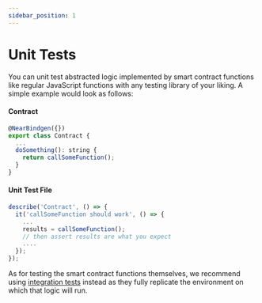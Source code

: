 ```yaml
---
sidebar_position: 1
---
```


# Unit Tests

You can unit test abstracted logic implemented by smart contract functions like regular JavaScript functions with any testing library of your liking. A simple example would look as follows:

#### Contract

```js	
@NearBindgen({})
export class Contract {
  ...
  doSomething(): string {
    return callSomeFunction();
  }
}
```

#### Unit Test File

```js
describe('Contract', () => {
  it('callSomeFunction should work', () => {
    ...
    results = callSomeFunction();
    // then assert results are what you expect
    ....
  });
});
```

As for testing the smart contract functions themselves, we recommend using [integration tests](./integration-tests.md) instead as they fully replicate the environment on which that logic will run.  